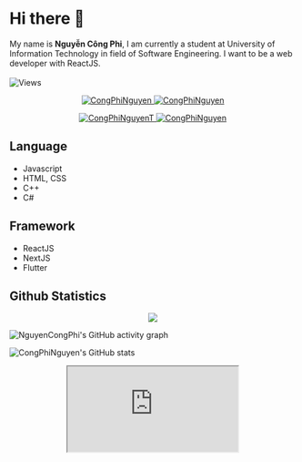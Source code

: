 <!-- ### Hi there 👋 -->
<!--
<p>
    <img src="">
</p>
-->
# Hi there 👋 
My name is **Nguyễn Công Phi**, I am currently a student at University of Information Technology in field of Software Engineering. I want to be a web developer with ReactJS.
<br></br>
![Views](https://komarev.com/ghpvc/?username=CongPhiNguyen)

<p align="center">	
<a href="https://github.com/Minhthang1506/SE100Project">
	<img src="https://github-readme-stats.vercel.app/api/pin/?username=Minhthang1506&repo=SE100Project&theme=tokyonight" alt="CongPhiNguyen" />
</a>
	
<a href="https://github.com/LuongThienPhuoc/StudyExtra-BE">
	<img src="https://github-readme-stats.vercel.app/api/pin/?username=LuongThienPhuoc&repo=StudyExtra-BE&theme=tokyonight" alt="CongPhiNguyen" />
</a>
</p>

<p align="center">	
<a href="https://github.com/hacThe/StudyExtra-FE">
	<img src="https://github-readme-stats.vercel.app/api/pin/?username=hacThe&repo=StudyExtra-FE&theme=tokyonight" alt="CongPhiNguyenT" />
</a>
	
<a href="https://github.com/LuongThienPhuoc/SellingBook-FE">
	<img src="https://github-readme-stats.vercel.app/api/pin/?username=LuongThienPhuoc&repo=SellingBook-FE&theme=tokyonight" alt="CongPhiNguyen"></img>
</a>
</p>

## Language
* Javascript 
* HTML, CSS
* C++
* C#

## Framework
* ReactJS
* NextJS
* Flutter

## Github Statistics
<p align="center">
    <img src="https://github-readme-streak-stats.herokuapp.com/?user=CongPhiNguyen&theme=dark"></img>
</p>

![NguyenCongPhi's GitHub activity graph](https://activity-graph.herokuapp.com/graph?username=CongPhiNguyen&&theme=xcode)

![CongPhiNguyen's GitHub stats](https://github-readme-stats.vercel.app/api?username=CongPhiNguyen&show_icons=true&theme=tokyonight)

<p align="center">
    <iframe src="https://github-readme-stats.vercel.app/api/top-langs/username=CongPhiNguyen&langs_count=4&layout=compact&hide=dart&theme=tokyonight"></iframe>
</p>


<!-- # Markdown syntax guide -->

<!--
**CongPhiNguyen/CongPhiNguyen** is a ✨ _special_ ✨ repository because its `README.md` (this file) appears on your GitHub profile.

Here are some ideas to get you started:

- 🔭 I’m currently working on ...
- 🌱 I’m currently learning ...
- 👯 I’m looking to collaborate on ...
- 🤔 I’m looking for help with ...
- 💬 Ask me about ...
- 📫 How to reach me: ...
- 😄 Pronouns: ...
- ⚡ Fun fact: ...
-->
